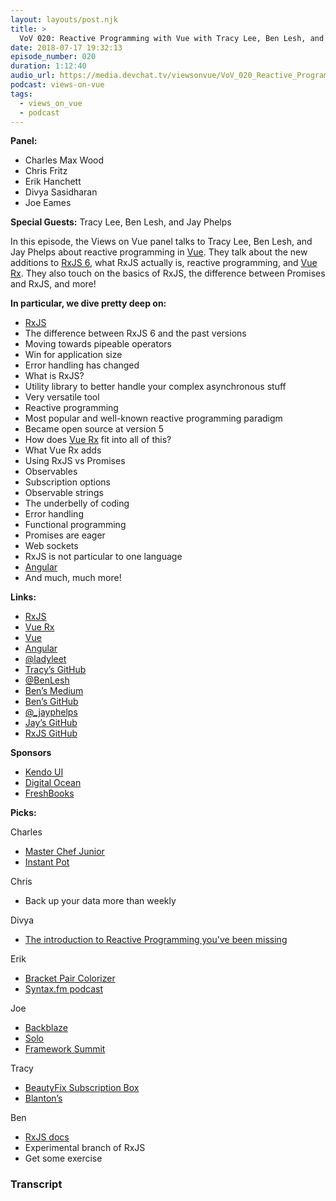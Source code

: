 ```yaml
---
layout: layouts/post.njk
title: >
  VoV 020: Reactive Programming with Vue with Tracy Lee, Ben Lesh, and Jay Phelps
date: 2018-07-17 19:32:13
episode_number: 020
duration: 1:12:40
audio_url: https://media.devchat.tv/viewsonvue/VoV_020_Reactive_Programming_with_Vue_with_Tracy_Lee.mp3
podcast: views-on-vue
tags:
  - views_on_vue
  - podcast
---
```


**Panel:**

- Charles Max Wood
- Chris Fritz
- Erik Hanchett
- Divya Sasidharan
- Joe Eames

**Special Guests:** Tracy Lee, Ben Lesh, and Jay Phelps

In this episode, the Views on Vue panel talks to Tracy Lee, Ben Lesh, and Jay Phelps about reactive programming in [Vue](https://vuejs.org/). They talk about the new additions to [RxJS 6](https://rxjs-dev.firebaseapp.com/), what RxJS actually is, reactive programming, and [Vue Rx](https://github.com/vuejs/vue-rx). They also touch on the basics of RxJS, the difference between Promises and RxJS, and more!

**In particular, we dive pretty deep on:**

- [RxJS](https://rxjs-dev.firebaseapp.com/)
- The difference between RxJS 6 and the past versions
- Moving towards pipeable operators
- Win for application size
- Error handling has changed
- What is RxJS?
- Utility library to better handle your complex asynchronous stuff
- Very versatile tool
- Reactive programming
- Most popular and well-known reactive programming paradigm
- Became open source at version 5
- How does [Vue Rx](https://github.com/vuejs/vue-rx) fit into all of this?
- What Vue Rx adds
- Using RxJS vs Promises
- Observables
- Subscription options
- Observable strings
- The underbelly of coding
- Error handling
- Functional programming
- Promises are eager
- Web sockets
- RxJS is not particular to one language
- [Angular](https://angular.io/)
- And much, much more!

**Links:**

- [RxJS](https://rxjs-dev.firebaseapp.com/)
- [Vue Rx](https://github.com/vuejs/vue-rx)
- [Vue](https://vuejs.org/)
- [Angular](https://angular.io/)
- [@ladyleet](https://twitter.com/ladyleet?lang=en)
- [Tracy’s GitHub](https://github.com/ladyleet)
- [@BenLesh](https://twitter.com/BenLesh?ref_src=twsrc%255Egoogle%257Ctwcamp%255Eserp%257Ctwgr%255Eauthor)
- [Ben’s Medium](https://medium.com/@benlesh)
- [Ben’s GitHub](https://github.com/benlesh)
- [@\_jayphelps](https://twitter.com/_jayphelps?lang=en)
- [Jay’s GitHub](https://github.com/jayphelps)
- [RxJS GitHub](https://github.com/ReactiveX/rxjs)

**Sponsors**

- [Kendo UI](https://www.telerik.com/kendo-angular-ui/?utm_medium=cpm&utm_source=adventuresinng&utm_campaign=dt-kendo-ang2-nov16&utm_content=audio)
- [Digital Ocean](https://www.digitalocean.com/)
- [FreshBooks](https://www.freshbooks.com/invoice?ref=11731&utm_source=pbm&utm_medium=affiliate-program&utm_influencer=419364&utm_campaign=podcast-influencers)

**Picks:**

Charles

- [Master Chef Junior](https://www.fox.com/masterchef-junior/)
- [Instant Pot](https://instantpot.com/)

Chris

- Back up your data more than weekly

Divya

- [The introduction to Reactive Programming you've been missing](https://gist.github.com/staltz/868e7e9bc2a7b8c1f754)

Erik

- [Bracket Pair Colorizer](https://marketplace.visualstudio.com/items?itemName=CoenraadS.bracket-pair-colorizer)
- [Syntax.fm podcast](https://syntax.fm/)

Joe

- [Backblaze](https://www.backblaze.com/cloud-backup-ad.html?gclid=EAIaIQobChMIh8Pkt_2n3AIVFp7ACh3WAAFXEAAYASAAEgIqd_D_BwE#1056)
- [Solo](https://www.starwars.com/films/solo)
- [Framework Summit](https://www.frameworksummit.com/)

Tracy

- [BeautyFix Subscription Box](https://www.dermstore.com/beautyfix.php)
- [Blanton’s](https://www.blantonsbourbon.com/)

Ben

- [RxJS docs](https://github.com/ReactiveX/rxjs-docs)
- Experimental branch of RxJS
- Get some exercise

### Transcript
